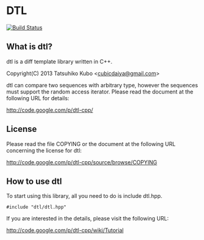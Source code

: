 DTL
===

[![Build Status](https://travis-ci.org/cubicdaiya/dtl.png?branch=master)](https://travis-ci.org/cubicdaiya/dtl)

What is dtl?
------------

dtl is a diff template library written in C++.

Copyright(C) 2013 Tatsuhiko Kubo <<cubicdaiya@gmail.com>>

dtl can compare two sequences with arbitrary type, however the sequences must support the random access iterator.
Please read the document at the following URL for details:

<http://code.google.com/p/dtl-cpp/>


License
-------

Please read the file COPYING or the document at the following URL concerning the license for dtl:

<http://code.google.com/p/dtl-cpp/source/browse/COPYING>


How to use dtl
--------------

To start using this library, all you need to do is include dtl.hpp.

    #include "dtl/dtl.hpp"

If you are interested in the details, please visit the following URL:

<http://code.google.com/p/dtl-cpp/wiki/Tutorial>

